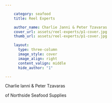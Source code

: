 ```yaml
---

    category: seafood
    title: Reel Experts

    author_name: Charlie Janni & Peter Tzavaras
    cover_url: assets/reel-experts/p1-cover.jpg
    thumb_url: assets/reel-experts/p1-cover.jpg

    layout:
      type: three-column
      image_style: cover
      image_align: right
      content_valign: middle
      hide_author: "1"

---
```


<div class="author-details">
  <p class="author-name">Charlie Ianni & Peter Tzavaras</p>
  <p>of Northside Seafood Supplies</p>
</div>
